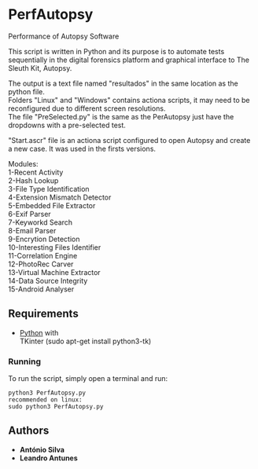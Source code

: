 # PerfAutopsy
Performance of Autopsy Software

This script is written in Python and its purpose is to automate tests sequentially in the digital forensics platform and graphical interface to The Sleuth Kit, Autopsy.

The output is a text file named "resultados" in the same location as the python file.  
Folders "Linux" and "Windows" contains actiona scripts, it may need to be reconfigured due to different screen resolutions.  
The file "PreSelected.py" is the same as the PerAutopsy just have the dropdowns with a pre-selected test.  

"Start.ascr" file is an actiona script configured to open Autopsy and create a new case. It was used in the firsts versions.  

Modules:  
1-Recent Activity  
2-Hash Lookup  
3-File Type Identification  
4-Extension Mismatch Detector  
5-Embedded File Extractor  
6-Exif Parser  
7-Keyworkd Search  
8-Email Parser  
9-Encrytion Detection  
10-Interesting Files Identifier  
11-Correlation Engine  
12-PhotoRec Carver  
13-Virtual Machine Extractor  
14-Data Source Integrity  
15-Android Analyser  

## Requirements  

* [Python](https://www.python.org/downloads/) with  
TKinter (sudo apt-get install python3-tk)

### Running

To run the script, simply open a terminal and run:  

```
python3 PerfAutopsy.py
recommended on linux:
sudo python3 PerfAutopsy.py
```

## Authors

* **António Silva** 
* **Leandro Antunes** 

